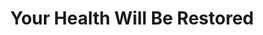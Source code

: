 ---
title: "Your Health Will Be Restored"
url: /ganta/your-health-will-be-restored/
shop: Lebensmittel
---